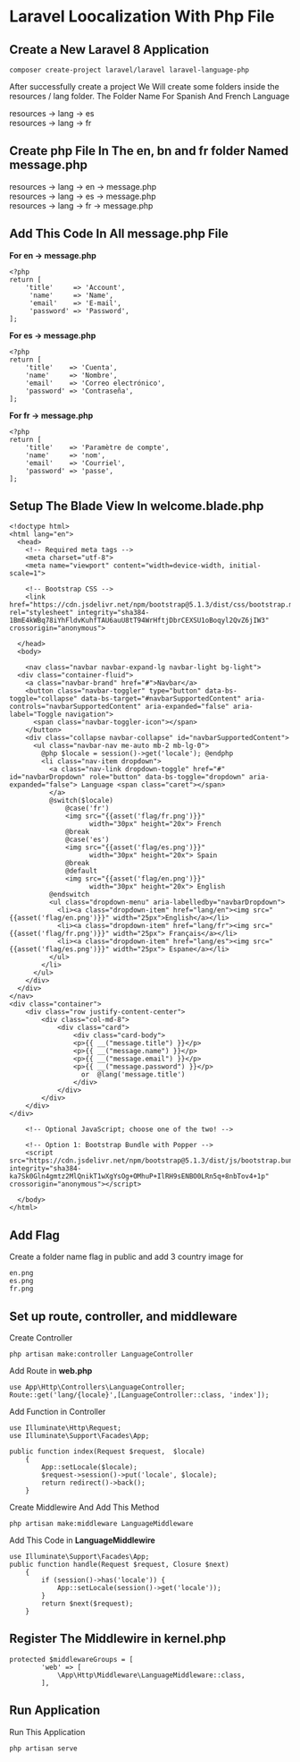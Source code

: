 # Laravel Loocalization With Php File

## Create a New Laravel 8 Application
`composer create-project laravel/laravel laravel-language-php`

After successfully create a project We Will create some folders inside the resources / lang folder.
The Folder Name For Spanish And French Language

resources -> lang -> es\
resources -> lang -> fr

## Create php File In The en, bn and fr folder Named message.php

resources -> lang -> en -> message.php\
resources -> lang -> es -> message.php\
resources -> lang -> fr -> message.php
## Add This Code In All message.php File 

<b>For en -> message.php</b>
```
<?php
return [
    'title'     => 'Account',    
     'name'     => 'Name',    
     'email'    => 'E-mail',    
     'password' => 'Password',
];
```
<b>For es -> message.php</b>
```
<?php
return [
    'title'    => 'Cuenta',
    'name'     => 'Nombre',
    'email'    => 'Correo electrónico',
    'password' => 'Contraseña',
];
```

<b>For fr -> message.php</b>
```
<?php
return [
    'title'    => 'Paramètre de compte',
    'name'     => 'nom',
    'email'    => 'Courriel',
    'password' => 'passe',
];
```


## Setup The Blade View In <b>welcome.blade.php</b>
```
<!doctype html>
<html lang="en">
  <head>
    <!-- Required meta tags -->
    <meta charset="utf-8">
    <meta name="viewport" content="width=device-width, initial-scale=1">

    <!-- Bootstrap CSS -->
    <link href="https://cdn.jsdelivr.net/npm/bootstrap@5.1.3/dist/css/bootstrap.min.css" rel="stylesheet" integrity="sha384-1BmE4kWBq78iYhFldvKuhfTAU6auU8tT94WrHftjDbrCEXSU1oBoqyl2QvZ6jIW3" crossorigin="anonymous">

  </head>
  <body>
  
    <nav class="navbar navbar-expand-lg navbar-light bg-light">
  <div class="container-fluid">
    <a class="navbar-brand" href="#">Navbar</a>
    <button class="navbar-toggler" type="button" data-bs-toggle="collapse" data-bs-target="#navbarSupportedContent" aria-controls="navbarSupportedContent" aria-expanded="false" aria-label="Toggle navigation">
      <span class="navbar-toggler-icon"></span>
    </button>
    <div class="collapse navbar-collapse" id="navbarSupportedContent">
      <ul class="navbar-nav me-auto mb-2 mb-lg-0">
        @php $locale = session()->get('locale'); @endphp
        <li class="nav-item dropdown">
          <a class="nav-link dropdown-toggle" href="#" id="navbarDropdown" role="button" data-bs-toggle="dropdown" aria-expanded="false"> Language <span class="caret"></span>
          </a>
          @switch($locale)
              @case('fr')
              <img src="{{asset('flag/fr.png')}}" 
                    width="30px" height="20x"> French
              @break
              @case('es')
              <img src="{{asset('flag/es.png')}}" 
                    width="30px" height="20x"> Spain
              @break
              @default
              <img src="{{asset('flag/en.png')}}" 
                    width="30px" height="20x"> English
          @endswitch
          <ul class="dropdown-menu" aria-labelledby="navbarDropdown">
            <li><a class="dropdown-item" href="lang/en"><img src="{{asset('flag/en.png')}}" width="25px">English</a></li>
            <li><a class="dropdown-item" href="lang/fr"><img src="{{asset('flag/fr.png')}}" width="25px"> Français</a></li>
            <li><a class="dropdown-item" href="lang/es"><img src="{{asset('flag/es.png')}}" width="25px"> Espane</a></li>
          </ul>
        </li>
      </ul>
    </div>
  </div>
</nav>
<div class="container">
    <div class="row justify-content-center">
        <div class="col-md-8">
            <div class="card">
                <div class="card-body">
                <p>{{ __("message.title") }}</p>
                <p>{{ __("message.name") }}</p>
                <p>{{ __("message.email") }}</p>
                <p>{{ __("message.password") }}</p>
                  or  @lang('message.title')
                </div>
            </div>
        </div>
    </div>
</div>

    <!-- Optional JavaScript; choose one of the two! -->

    <!-- Option 1: Bootstrap Bundle with Popper -->
    <script src="https://cdn.jsdelivr.net/npm/bootstrap@5.1.3/dist/js/bootstrap.bundle.min.js" integrity="sha384-ka7Sk0Gln4gmtz2MlQnikT1wXgYsOg+OMhuP+IlRH9sENBO0LRn5q+8nbTov4+1p" crossorigin="anonymous"></script>

  </body>
</html>
```
## Add Flag
Create a folder name flag in public and add 3 country image for 
```
en.png
es.png
fr.png
```

## Set up route, controller, and middleware
Create Controller

```
php artisan make:controller LanguageController 
```

Add Route in <b>web.php</b>
```
use App\Http\Controllers\LanguageController;
Route::get('lang/{locale}',[LanguageController::class, 'index']);
```
Add Function in Controller
```
use Illuminate\Http\Request;
use Illuminate\Support\Facades\App;

public function index(Request $request,  $locale)
    {
        App::setLocale($locale);
        $request->session()->put('locale', $locale);
        return redirect()->back();
    }
```
Create Middlewire And Add This Method
```
php artisan make:middleware LanguageMiddleware
```
Add This Code in <b>LanguageMiddlewire</b>

```
use Illuminate\Support\Facades\App;
public function handle(Request $request, Closure $next)
    {
        if (session()->has('locale')) {
            App::setLocale(session()->get('locale'));
        }
        return $next($request);
    }
```

## Register The Middlewire in <b>kernel.php</b>
```
protected $middlewareGroups = [
        'web' => [
            \App\Http\Middleware\LanguageMiddleware::class,
        ],
```

## Run Application
Run This Application
```
php artisan serve
```

